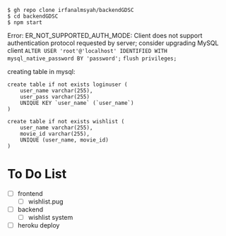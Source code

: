 	$ gh repo clone irfanalmsyah/backendGDSC
	$ cd backendGDSC
	$ npm start
	
Error: ER_NOT_SUPPORTED_AUTH_MODE: Client does not support authentication protocol requested by server; consider upgrading MySQL client
`ALTER USER 'root'@'localhost' IDENTIFIED WITH mysql_native_password BY 'password';`
`flush privileges;`

creating table in mysql:

	create table if not exists loginuser (
    	user_name varchar(255),
    	user_pass varchar(255)
		UNIQUE KEY `user_name` (`user_name`)
	)

	create table if not exists wishlist (
    	user_name varchar(255),
    	movie_id varchar(255),
		UNIQUE (user_name, movie_id)
	)


# To Do List
- [ ] frontend
	 - [ ] wishlist.pug
 
 - [ ] backend
	 - [ ] wishlist system
  
 - [ ] heroku deploy
